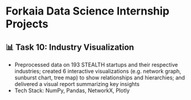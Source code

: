 # Forkaia Data Science Internship Projects

## :bar_chart: Task 10: Industry Visualization
* Preprocessed data on 193 STEALTH startups and their respective industries; created 6 interactive visualizations (e.g. network graph, sunburst chart, tree map) to show relationships and hierarchies; and delivered a visual report summarizing key insights
* Tech Stack: NumPy, Pandas, NetworkX, Plotly 
